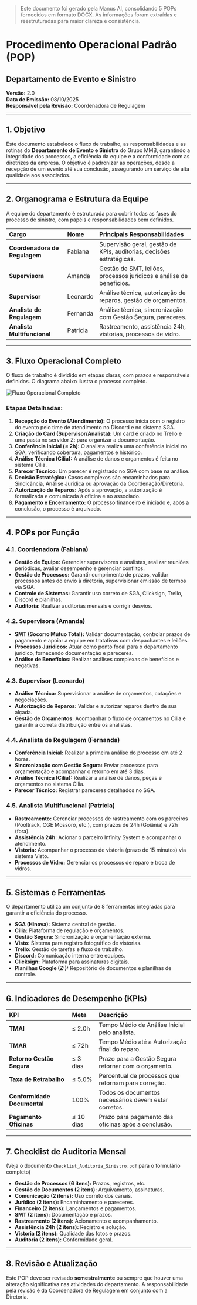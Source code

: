 > Este documento foi gerado pela Manus AI, consolidando 5 POPs fornecidos em formato DOCX. As informações foram extraídas e reestruturadas para maior clareza e consistência.

# Procedimento Operacional Padrão (POP)
## Departamento de Evento e Sinistro

**Versão:** 2.0  
**Data de Emissão:** 08/10/2025  
**Responsável pela Revisão:** Coordenadora de Regulagem

---

## 1. Objetivo

Este documento estabelece o fluxo de trabalho, as responsabilidades e as rotinas do **Departamento de Evento e Sinistro** do Grupo MMB, garantindo a integridade dos processos, a eficiência da equipe e a conformidade com as diretrizes da empresa. O objetivo é padronizar as operações, desde a recepção de um evento até sua conclusão, assegurando um serviço de alta qualidade aos associados.

---

## 2. Organograma e Estrutura da Equipe

A equipe do departamento é estruturada para cobrir todas as fases do processo de sinistro, com papéis e responsabilidades bem definidos.

| Cargo | Nome | Principais Responsabilidades |
| :--- | :--- | :--- |
| **Coordenadora de Regulagem** | Fabiana | Supervisão geral, gestão de KPIs, auditorias, decisões estratégicas. |
| **Supervisora** | Amanda | Gestão de SMT, leilões, processos jurídicos e análise de benefícios. |
| **Supervisor** | Leonardo | Análise técnica, autorização de reparos, gestão de orçamentos. |
| **Analista de Regulagem** | Fernanda | Análise técnica, sincronização com Gestão Segura, pareceres. |
| **Analista Multifuncional** | Patricia | Rastreamento, assistência 24h, vistorias, processos de vidro. |

---

## 3. Fluxo Operacional Completo

O fluxo de trabalho é dividido em etapas claras, com prazos e responsáveis definidos. O diagrama abaixo ilustra o processo completo.

![Fluxo Operacional Completo](fluxo_pop_completo.png) <!-- Corrigido 2 -->

### Etapas Detalhadas:

1.  **Recepção do Evento (Atendimento):** O processo inicia com o registro do evento pelo time de atendimento no Discord e no sistema SGA.
2.  **Criação do Card (Supervisor/Analista):** Um card é criado no Trello e uma pasta no servidor Z: para organizar a documentação.
3.  **Conferência Inicial (≤ 2h):** O analista realiza uma conferência inicial no SGA, verificando cobertura, pagamentos e histórico.
4.  **Análise Técnica (Cilia):** A análise de danos e orçamentos é feita no sistema Cilia.
5.  **Parecer Técnico:** Um parecer é registrado no SGA com base na análise.
6.  **Decisão Estratégica:** Casos complexos são encaminhados para Sindicância, Análise Jurídica ou aprovação da Coordenação/Diretoria.
7.  **Autorização de Reparos:** Após a aprovação, a autorização é formalizada e comunicada à oficina e ao associado.
8.  **Pagamento e Encerramento:** O processo financeiro é iniciado e, após a conclusão, o processo é arquivado.

---

## 4. POPs por Função

### 4.1. Coordenadora (Fabiana)
- **Gestão de Equipe:** Gerenciar supervisores e analistas, realizar reuniões periódicas, avaliar desempenho e gerenciar conflitos.
- **Gestão de Processos:** Garantir cumprimento de prazos, validar processos antes do envio à diretoria, supervisionar emissão de termos via SGA.
- **Controle de Sistemas:** Garantir uso correto de SGA, Clicksign, Trello, Discord e planilhas.
- **Auditoria:** Realizar auditorias mensais e corrigir desvios.

### 4.2. Supervisora (Amanda)
- **SMT (Socorro Mútuo Total):** Validar documentação, controlar prazos de pagamento e apoiar a equipe em tratativas com despachantes e leilões.
- **Processos Jurídicos:** Atuar como ponto focal para o departamento jurídico, fornecendo documentação e pareceres.
- **Análise de Benefícios:** Realizar análises complexas de benefícios e negativas.

### 4.3. Supervisor (Leonardo)
- **Análise Técnica:** Supervisionar a análise de orçamentos, cotações e negociações.
- **Autorização de Reparos:** Validar e autorizar reparos dentro de sua alçada.
- **Gestão de Orçamentos:** Acompanhar o fluxo de orçamentos no Cilia e garantir a correta distribuição entre os analistas.

### 4.4. Analista de Regulagem (Fernanda)
- **Conferência Inicial:** Realizar a primeira análise do processo em até 2 horas.
- **Sincronização com Gestão Segura:** Enviar processos para orçamentação e acompanhar o retorno em até 3 dias.
- **Análise Técnica (Cilia):** Realizar a análise de danos, peças e orçamentos no sistema Cilia.
- **Parecer Técnico:** Registrar pareceres detalhados no SGA.

### 4.5. Analista Multifuncional (Patricia)
- **Rastreamento:** Gerenciar processos de rastreamento com os parceiros (Pooltrack, CGE Mossoró, etc.), com prazos de 24h (Goiânia) e 72h (fora).
- **Assistência 24h:** Acionar o parceiro Infinity System e acompanhar o atendimento.
- **Vistoria:** Acompanhar o processo de vistoria (prazo de 15 minutos) via sistema Visto.
- **Processos de Vidro:** Gerenciar os processos de reparo e troca de vidros.

---

## 5. Sistemas e Ferramentas

O departamento utiliza um conjunto de 8 ferramentas integradas para garantir a eficiência do processo.

- **SGA (Hinova):** Sistema central de gestão.
- **Cilia:** Plataforma de regulação e orçamentos.
- **Gestão Segura:** Sincronização e orçamentação externa.
- **Visto:** Sistema para registro fotográfico de vistorias.
- **Trello:** Gestão de tarefas e fluxo de trabalho.
- **Discord:** Comunicação interna entre equipes.
- **Clicksign:** Plataforma para assinaturas digitais.
- **Planilhas Google (Z:):** Repositório de documentos e planilhas de controle.

---

## 6. Indicadores de Desempenho (KPIs)

| KPI | Meta | Descrição |
| :--- | :--- | :--- |
| **TMAI** | ≤ 2.0h | Tempo Médio de Análise Inicial pelo analista. |
| **TMAR** | ≤ 72h | Tempo Médio até a Autorização final do reparo. |
| **Retorno Gestão Segura** | ≤ 3 dias | Prazo para a Gestão Segura retornar com o orçamento. |
| **Taxa de Retrabalho** | ≤ 5.0% | Percentual de processos que retornam para correção. |
| **Conformidade Documental** | 100% | Todos os documentos necessários devem estar corretos. |
| **Pagamento Oficinas** | ≤ 10 dias | Prazo para pagamento das oficinas após a conclusão. |

---

## 7. Checklist de Auditoria Mensal

(Veja o documento `Checklist_Auditoria_Sinistro.pdf` para o formulário completo)

- **Gestão de Processos (6 itens):** Prazos, registros, etc.
- **Gestão de Documentos (2 itens):** Arquivamento, assinaturas.
- **Comunicação (2 itens):** Uso correto dos canais.
- **Jurídico (2 itens):** Encaminhamento e pareceres.
- **Financeiro (2 itens):** Lançamentos e pagamentos.
- **SMT (2 itens):** Documentação e prazos.
- **Rastreamento (2 itens):** Acionamento e acompanhamento.
- **Assistência 24h (2 itens):** Registro e solução.
- **Vistoria (2 itens):** Qualidade das fotos e prazos.
- **Auditoria (2 itens):** Conformidade geral.

---

## 8. Revisão e Atualização

Este POP deve ser revisado **semestralmente** ou sempre que houver uma alteração significativa nas atividades do departamento. A responsabilidade pela revisão é da Coordenadora de Regulagem em conjunto com a Diretoria.

